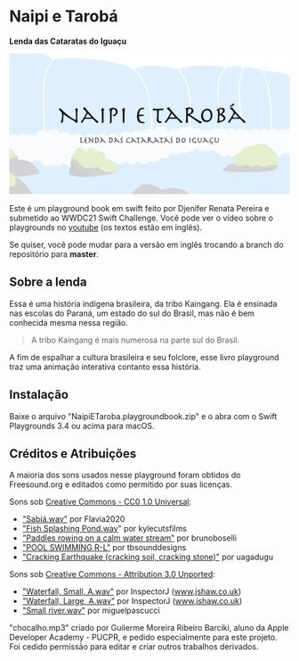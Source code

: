  # Naipi e Tarobá
 **Lenda das Cataratas do Iguaçu**

![Naipi e Tarobá](poster.png)

Este é um playground book em swift feito por Djenifer Renata Pereira e submetido ao WWDC21 Swift Challenge. Você pode ver o vídeo sobre o playgrounds no [youtube](https://youtu.be/NP4XIpNLOc4) (os textos estão em inglês).

Se quiser, você pode mudar para a versão em inglês trocando a branch do repositório para **master**.

## Sobre a lenda

Essa é uma história indígena brasileira, da tribo Kaingang.
Ela é ensinada nas escolas do Paraná, um estado do sul do Brasil, mas não é bem conhecida mesma nessa região.

> A tribo Kaingang é mais numerosa na parte sul do Brasil.

A fim de espalhar a cultura brasileira e seu folclore,
esse livro playground traz uma animação interativa contanto essa história.

## Instalação

Baixe o arquivo "NaipiETaroba.playgroundbook.zip" e o abra com o Swift Playgrounds 3.4 ou acima para macOS.

## Créditos e Atribuições

A maioria dos sons usados nesse playground foram obtidos do Freesound.org e editados como permitido por suas licenças.

Sons sob [Creative Commons - CC0 1.0 Universal](http://creativecommons.org/publicdomain/zero/1.0/):
- ["Sabiá.wav"](https://freesound.org/people/Flavia2020/sounds/533411/) por Flavia2020
- ["Fish Splashing Pond.wav](https://freesound.org/people/kylecutsfilms/sounds/443380/)" por kylecutsfilms
- ["Paddles rowing on a calm water stream"](https://freesound.org/people/brunoboselli/sounds/249707/) por brunoboselli
- ["POOL SWIMMING R-L"](https://freesound.org/people/tbsounddesigns/sounds/530153/) por tbsounddesigns
- ["Cracking Earthquake (cracking soil, cracking stone)"](https://freesound.org/people/uagadugu/sounds/222521/) por uagadugu

Sons sob [Creative Commons - Attribution 3.0 Unported](http://creativecommons.org/licenses/by/3.0/):
- ["Waterfall, Small, A.wav"](https://freesound.org/people/InspectorJ/sounds/365915/) por InspectorJ (www.jshaw.co.uk)
- ["Waterfall, Large, A.wav"](https://freesound.org/people/InspectorJ/sounds/335992/) por InspectorJ (www.jshaw.co.uk)
- ["Small river.wav"](https://freesound.org/people/miguelpascucci/sounds/350480/) por miguelpascucci

"chocalho.mp3" criado por Guilerme Moreira Ribeiro Barciki, aluno da Apple Developer Academy - PUCPR, e pedido especialmente para este projeto. Foi cedido permissão para editar e criar outros trabalhos derivados.
